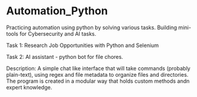# Automation_Python
Practicing automation using python by solving various tasks. Building mini-tools for Cybersecurity and AI tasks.


Task 1: Research Job Opportunities with Python and Selenium

Task 2: AI assistant - python bot for file chores. 

Description: A simple chat like interface that will take commands (probably plain-text), using regex and file metadata to organize files and directories. The program is created in a modular way that holds custom methods andn expert knowledge.
